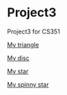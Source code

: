 # Project3
Project3 for CS351

[My triangle](triangle.html)

[My disc](10sdisc.html)

[My star](star.html)

[My spinny star](spinnystar.html)
